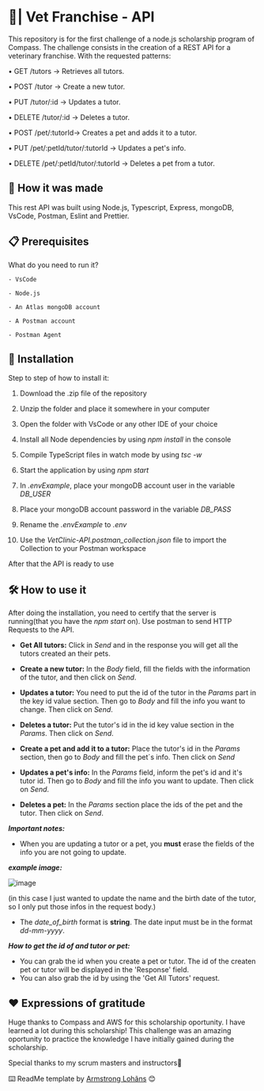 # 🐶| Vet Franchise - API

This repository is for the first challenge of a node.js scholarship program of Compass. The challenge consists in the creation of a REST API for a veterinary franchise. With the requested patterns:

• GET /tutors -> Retrieves all tutors.

• POST /tutor -> Create a new tutor.

• PUT /tutor/:id -> Updates a tutor.

• DELETE /tutor/:id -> Deletes a tutor.

• POST /pet/:tutorId-> Creates a pet and adds it to a tutor.

• PUT /pet/:petId/tutor/:tutorId -> Updates a pet's info.

• DELETE /pet/:petId/tutor/:tutorId -> Deletes a pet from a tutor.

## 🚀 How it was made

This rest API was built using Node.js, Typescript, Express, mongoDB, VsCode, Postman, Eslint and Prettier.

## 📋 Prerequisites

What do you need to run it?

` - VsCode `

` - Node.js `

` - An Atlas mongoDB account `

` - A Postman account `

` - Postman Agent `

## 🔧 Installation

Step to step of how to install it:

1. Download the .zip file of the repository

2. Unzip the folder and place it somewhere in your computer

3. Open the folder with VsCode or any other IDE of your choice

4. Install all Node dependencies by using *npm install* in the console

5. Compile TypeScript files in watch mode by using *tsc -w*

6. Start the application by using *npm start*

7. In *.envExample*, place your mongoDB account user in the variable *DB_USER*

8. Place your mongoDB account password in the variable *DB_PASS*

9. Rename the *.envExample* to *.env*

10. Use the *VetClinic-API.postman_collection.json* file to import the Collection to your Postman workspace

After that the API is ready to use

## 🛠️ How to use it

After doing the installation, you need to certify that the server is running(that you have the *npm start* on).
Use postman to send HTTP Requests to the API.

-   **Get All tutors:** Click in *Send* and in the response you will get all the tutors created an their pets.

-   **Create a new tutor:** In the *Body* field, fill the fields with the information of the tutor, and then click on *Send*.

-   **Updates a tutor:** You need to put the id of the tutor in the *Params* part in the key id value section. Then go to *Body* and fill the info you want to change. Then click on *Send*.

-   **Deletes a tutor:** Put the tutor's id in the id key value section in the *Params*. Then click on *Send*.

-   **Create a pet and add it to a tutor:** Place the tutor's id in the *Params* section, then go to *Body* and fill the pet´s info. Then click on *Send*

-   **Updates a pet's info:** In the *Params* field, inform the pet's id and it's tutor id. Then go to *Body* and fill the info you want to update. Then click on *Send*.

-   **Deletes a pet:** In the *Params* section place the ids of the pet and the tutor. Then click on *Send*.

_**Important notes:**_

- When you are updating a tutor or a pet, you **must** erase the fields of the info you are not going to update.
  
**_example image:_**

![image](https://github.com/ana-leticia-vieira/challenge01-nodejs/assets/102880247/3e30386a-6fb3-497e-af21-24b848cc9903)

 (in this case I just wanted to update the name and the birth date of the tutor, so I only put those infos in the request body.)

- The *date_of_birth* format is **string**. The date input must be in the format *dd-mm-yyyy*.

_**How to get the id of and tutor or pet:**_

-   You can grab the id when you create a pet or tutor. The id of the createn pet or tutor will be displayed in the 'Response' field.
-   You can also grab the id by using the 'Get All Tutors' request.


## ❤️ Expressions of gratitude

Huge thanks to Compass and AWS for this scholarship oportunity. I have learned a lot during this scholarship!
This challenge was an amazing oportunity to practice the knowledge I have initially gained during the scholarship.

Special thanks to my scrum masters and instructors💖

⌨️ ReadMe template by [Armstrong Lohãns](https://gist.github.com/lohhans) 😊
